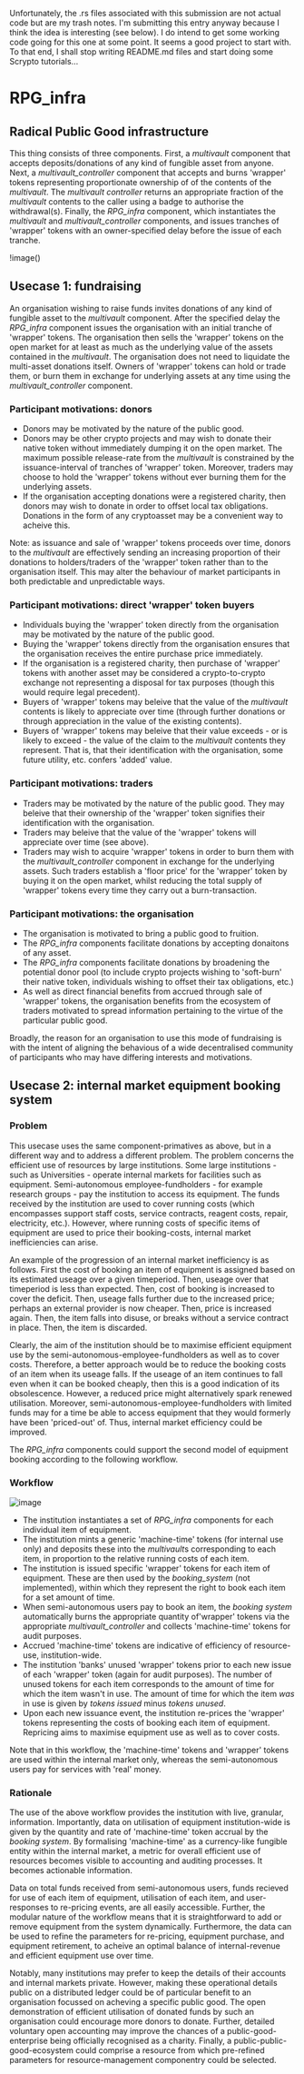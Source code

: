 Unfortunately, the .rs files associated with this submission are not actual code but are my trash notes. I'm submitting this entry anyway because I think the idea is interesting (see below). I do intend to get some working code going for this one at some point. It seems a good project to start with. To that end, I shall stop writing README.md files and start doing some Scrypto tutorials...

# RPG_infra
## Radical Public Good infrastructure
This thing consists of three components. First, a *multivault* component that accepts deposits/donations of any kind of fungible asset from anyone. Next, a *multivault_controller* component that accepts and burns 'wrapper' tokens representing proportionate ownership of of the contents of the *multivault*. The *multivault controller* returns an appropriate fraction of the *multivault* contents to the caller using a badge to authorise the withdrawal(s). Finally, the *RPG_infra* component, which instantiates the *multivault* and *multivault_controller* components, and issues tranches of 'wrapper' tokens with an owner-specified delay before the issue of each tranche.

!image()
## Usecase 1: fundraising
An organisation wishing to raise funds invites donations of any kind of fungible asset to the *multivault* component. After the specified delay the *RPG_infra* component issues the organisation with an initial tranche of 'wrapper' tokens. The organisation then sells the 'wrapper' tokens on the open market for at least as much as the underlying value of the assets contained in the *multivault*. The organisation does not need to liquidate the multi-asset donations itself. Owners of 'wrapper' tokens can hold or trade them, or burn them in exchange for underlying assets at any time using the *multivault_controller* component.
### Participant motivations: donors
* Donors may be motivated by the nature of the public good.
* Donors may be other crypto projects and may wish to donate their native token without immediately dumping it on the open market. The maximum possible release-rate from the *multivault* is constrained by the issuance-interval of tranches of 'wrapper' token. Moreover, traders may choose to hold the 'wrapper' tokens without ever burning them for the underlying assets.
* If the organisation accepting donations were a registered charity, then donors may wish to donate in order to offset local tax obligations. Donations in the form of any cryptoasset may be a convenient way to acheive this.

Note: as issuance and sale of 'wrapper' tokens proceeds over time, donors to the *multivault* are effectively sending an increasing proportion of their donations to holders/traders of the 'wrapper' token rather than to the organisation itself. This may alter the behaviour of market participants in both predictable and unpredictable ways.
### Participant motivations: direct 'wrapper' token buyers
* Individuals buying the 'wrapper' token directly from the organisation may be motivated by the nature of the public good.
* Buying the 'wrapper' tokens directly from the organisation ensures that the organisation receives the entire purchase price immediately.
* If the organisation is a registered charity, then purchase of 'wrapper' tokens with another asset may be considered a crypto-to-crypto exchange not representing a disposal for tax purposes (though this would require legal precedent).
* Buyers of 'wrapper' tokens may beleive that the value of the *multivault* contents is likely to appreciate over time (through further donations or through appreciation in the value of the existing contents).
* Buyers of 'wrapper' tokens may beleive that their value exceeds - or  is likely to exceed - the value of the claim to the *multivault* contents they represent. That is, that their identification with the organisation, some future utility, etc. confers 'added' value.
### Participant motivations: traders
* Traders may be motivated by the nature of the public good. They may beleive that their ownership of the 'wrapper' token signifies their identification with the organisation.
* Traders may beleive that the value of the 'wrapper' tokens will appreciate over time (see above).
* Traders may wish to acquire 'wrapper' tokens in order to burn them with the *multivault_controller* component in exchange for the underlying assets. Such traders establish a 'floor price' for the 'wrapper' token by buying it on the open market, whilst reducing the total supply of 'wrapper' tokens every time they carry out a burn-transaction.
### Participant motivations: the organisation
* The organisation is motivated to bring a public good to fruition.
* The *RPG_infra* components facilitate donations by accepting donaitons of any asset.
* The *RPG_infra* components facilitate donations by broadening the potential donor pool (to include crypto projects wishing to 'soft-burn' their native token, individuals wishing to offset their tax obligations, etc.)
* As well as direct financial benefits from accrued through sale of 'wrapper' tokens, the organisation benefits from the ecosystem of traders motivated to spread information pertaining to the virtue of the particular public good. 

Broadly, the reason for an organisation to use this mode of fundraising is with the intent of aligning the behavious of a wide decentralised community of participants who may have differing interests and motivations.
## Usecase 2: internal market equipment booking system
### Problem
This usecase uses the same component-primatives as above, but in a different way and to address a different problem. The problem concerns the efficient use of resources by large institutions. Some large institutions - such as Universities - operate internal markets for facilities such as equipment. Semi-autonomous employee-fundholders - for example research groups - pay the institution to access its equipment. The funds received by the institution are used to cover running costs (which encompasses support staff costs, service contracts, reagent costs, repair, electricity, etc.). However, where running costs of specific items of equipment are used to price their booking-costs, internal market inefficiencies can arise.

An example of the progression of an internal market inefficiency is as follows. First the cost of booking an item of equipment is assigned based on its estimated useage over a given timeperiod. Then, useage over that timeperiod is less than expected. Then, cost of booking is increased to cover the deficit. Then, useage falls further due to the increased price; perhaps an external provider is now cheaper. Then, price is increased again. Then, the item falls into disuse, or breaks without a service contract in place. Then, the item is discarded.

Clearly, the aim of the institution should be to maximise efficient equipment use by the semi-autonomous-employee-fundholders as well as to cover costs. Therefore, a better approach would be to reduce the booking costs of an item when its useage falls. If the useage of an item continues to fall even when it can be booked cheaply, then this is a good indication of its obsolescence. However, a reduced price might alternatively spark renewed utilisation. Moreover, semi-autonomous-employee-fundholders with limited funds may for a time be able to access equipment that they would formerly have been 'priced-out' of. Thus, internal market efficiency could be improved.

The *RPG_infra* components could support the second model of equipment booking according to the following workflow.

### Workflow
![image](https://github.com/marktwh/scrypto-challenges/blob/main/5-DAO/RPG_infra/booking_system.png)
* The institution instantiates a set of *RPG_infra* components for each individual item of equipment.
* The institution mints a generic 'machine-time' tokens (for internal use only) and deposits these into the *multivault*s corresponding to each item, in proportion to the relative running costs of each item.
* The institution is issued specific 'wrapper' tokens for each item of equipment. These are then used by the *booking_system* (not implemented), within which they represent the right to book each item for a set amount of time.
* When semi-autonomous users pay to book an item, the *booking system* automatically burns the appropriate quantity of'wrapper' tokens via the appropriate *multivault_controller* and collects 'machine-time' tokens for audit purposes.
* Accrued 'machine-time' tokens are indicative of efficiency of resource-use, institution-wide.
* The institution 'banks' unused 'wrapper' tokens prior to each new issue of each 'wrapper' token (again for audit purposes). The number of unused tokens for each item corresponds to the amount of time for which the item wasn't in use. The amount of time for which the item *was* in use is given by *tokens issued* minus *tokens unused*.
* Upon each new issuance event, the institution re-prices the 'wrapper' tokens representing the costs of booking each item of equipment. Repricing aims to maximise equipment use as well as to cover costs.

Note that in this workflow, the 'machine-time' tokens and 'wrapper' tokens are used within the internal market only, whereas the semi-autonomous users pay for services with 'real' money.
### Rationale
The use of the above workflow provides the institution with live, granular, information. Importantly, data on utilisation of equipment institution-wide is given by the quantity and rate of 'machine-time' token accrual by the *booking system*. By formalising 'machine-time' as a currency-like fungible entity within the internal market, a metric for overall efficient use of resources becomes visible to accounting and auditing processes. It becomes actionable information.

Data on total funds received from semi-autonomous users, funds recieved for use of each item of equipment, utilisation of each item, and user-responses to re-pricing events, are all easily accessible. Further, the modular nature of the workflow means that it is straightforward to add or remove equipment from the system dynamically. Furthermore, the data can be used to refine the parameters for re-pricing, equipment purchase, and equipment retirement, to acheive an optimal balance of internal-revenue and efficient equipment use over time.

Notably, many institutions may prefer to keep the details of their accounts and internal markets private. However, making these operational details public on a distributed ledger could be of particular benefit to an organisation focussed on acheving a specific public good. The open demonstration of efficient utilisation of donated funds by such an organisation could encourage more donors to donate. Further, detailed voluntary open accounting may improve the chances of a public-good-enterprise being officially recognised as a charity. Finally, a public-public-good-ecosystem could comprise a resource from which pre-refined parameters for resource-management componentry could be selected.




